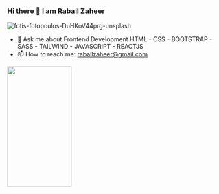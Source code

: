 ###                                           Hi there 👋 I am Rabail Zaheer 
![fotis-fotopoulos-DuHKoV44prg-unsplash](https://user-images.githubusercontent.com/73345859/232242257-549b15c9-15bb-43fc-9e83-c66a70e7b4dd.jpg)
- 💬 Ask me about Frontend Development
HTML - CSS - BOOTSTRAP - SASS - TAILWIND - JAVASCRIPT - REACTJS
- 📫 How to reach me: rabailzaheer@gmail.com
<img src="https://github.com/Rabail-Zaheer/Rabail-Zaheer/assets/73345859/c0e5422b-32c0-4929-bd57-57af2ff444c0.png" width="150" height="280">
































<!--
**Rabail-Zaheer/Rabail-Zaheer** is a ✨ _special_ ✨ repository because its `README.md` (this file) appears on your GitHub profile.

Here are some ideas to get you started:

- 🔭 I’m currently working on ...
- 🌱 I’m currently learning ...
- 👯 I’m looking to collaborate on ...
- 🤔 I’m looking for help with ...

- ⚡ Fun fact: ...
-->
